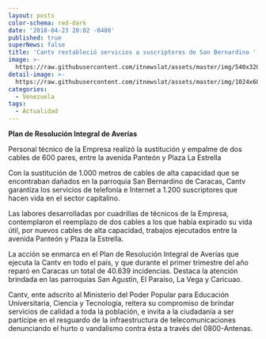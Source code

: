 ```yaml
---
layout: posts
color-schema: red-dark
date: '2018-04-23 20:02 -0400'
published: true
superNews: false
title: 'Cantv restableció servicios a suscriptores de San Bernardino '
image: >-
  https://raw.githubusercontent.com/itnewslat/assets/master/img/540x320/cantv-p.jpg
detail-image: >-
  https://raw.githubusercontent.com/itnewslat/assets/master/img/1024x680/cantv-g.jpg
categories:
  - Venezuela
tags:
  - Actualidad
---
```

**Plan de Resolución Integral de Averías**

Personal técnico de la Empresa realizó la sustitución y empalme de dos cables de 600 pares, entre la avenida Panteón y Plaza La Estrella

Con la sustitución de 1.000 metros de cables de alta capacidad que se encontraban dañados en la parroquia San Bernardino de Caracas, Cantv garantiza los servicios de telefonía e Internet a 1.200 suscriptores que hacen vida en el sector capitalino.

Las labores desarrolladas por cuadrillas de técnicos de la Empresa, contemplaron el reemplazo de dos cables a los que había expirado su vida útil, por nuevos cables de alta capacidad, trabajos ejecutados entre la avenida Panteón y Plaza la Estrella.

La acción se enmarca en el Plan de Resolución Integral de Averías que ejecuta la Cantv en todo el país, y que durante el primer trimestre del año reparó en Caracas un total de 40.639 incidencias. Destaca la atención brindada en las parroquias San Agustín, El Paraíso, La Vega y Caricuao.
 
Cantv, ente adscrito al Ministerio del Poder Popular para Educación Universitaria, Ciencia y Tecnología, reitera su compromiso de brindar servicios de calidad a toda la población, e invita a la ciudadanía a ser partícipe en el resguardo de la infraestructura de telecomunicaciones denunciando el hurto o vandalismo contra ésta a través del 0800-Antenas.

